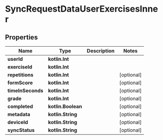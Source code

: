 
# SyncRequestDataUserExercisesInner

## Properties
| Name | Type | Description | Notes |
| ------------ | ------------- | ------------- | ------------- |
| **userId** | **kotlin.Int** |  |  |
| **exerciseId** | **kotlin.Int** |  |  |
| **repetitions** | **kotlin.Int** |  |  [optional] |
| **formScore** | **kotlin.Int** |  |  [optional] |
| **timeInSeconds** | **kotlin.Int** |  |  [optional] |
| **grade** | **kotlin.Int** |  |  [optional] |
| **completed** | **kotlin.Boolean** |  |  [optional] |
| **metadata** | **kotlin.String** |  |  [optional] |
| **deviceId** | **kotlin.String** |  |  [optional] |
| **syncStatus** | **kotlin.String** |  |  [optional] |



